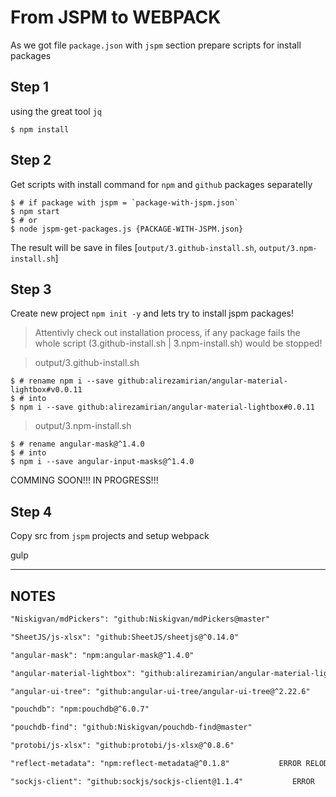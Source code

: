 # From JSPM to WEBPACK
As we got file `package.json` with `jspm` section prepare scripts for install packages

## Step 1
using the great tool `jq` 
```shell
$ npm install
```

## Step 2
Get scripts with install command for `npm` and `github` packages separatelly

```shell
$ # if package with jspm = `package-with-jspm.json`
$ npm start
$ # or
$ node jspm-get-packages.js {PACKAGE-WITH-JSPM.json}
```
The result will be save in files [`output/3.github-install.sh`, `output/3.npm-install.sh`]

## Step 3
Create new project `npm init -y` and lets try to install jspm packages!
> Attentivly check out installation process, if any package fails the whole script (3.github-install.sh | 3.npm-install.sh) would be stopped! 


> output/3.github-install.sh
```
$ # rename npm i --save github:alirezamirian/angular-material-lightbox#v0.0.11
$ # into 
$ npm i --save github:alirezamirian/angular-material-lightbox#0.0.11
```

> output/3.npm-install.sh
```
$ # rename angular-mask@^1.4.0
$ # into 
$ npm i --save angular-input-masks@^1.4.0
```

COMMING SOON!!! 
IN PROGRESS!!!
## Step 4
Copy src from `jspm` projects and setup webpack


gulp

---
## NOTES
```txt
"Niskigvan/mdPickers": "github:Niskigvan/mdPickers@master"                              EQUAL mdPickers CHECKED     npm i --save Niskigvan/mdPickers 

"SheetJS/js-xlsx": "github:SheetJS/sheetjs@^0.14.0"                                     LIKE xlsx CHECKED           npm i --save github:SheetJS/sheetjs#v0.14.0 

"angular-mask": "npm:angular-mask@^1.4.0"                                               LIKE angular-input-masks    npm i --save angular-input-masks@^1.4.0

"angular-material-lightbox": "github:alirezamirian/angular-material-lightbox@^0.0.11"   EQUAL                       npm i --save alirezamirian/angular-material-lightbox#0.0.11 

"angular-ui-tree": "github:angular-ui-tree/angular-ui-tree@^2.22.6"                     EQUAL                       npm i --save github:angular-ui-tree/angular-ui-tree#v2.22.3

"pouchdb": "npm:pouchdb@^6.0.7"                                                         ERROR NOT RESOLVED          npm i --ignore-scripts --save pouchdb@^6.0.7 

"pouchdb-find": "github:Niskigvan/pouchdb-find@master"                                  ???EEMS LIKE                  npm i --save pouchdb-find@^6.4.3                                                                       

"protobi/js-xlsx": "github:protobi/js-xlsx@^0.8.6"                                      THIS FORK FROM SheetJS/sheetjs  npm i --ignore-scripts  --save github:protobi/js-xlsx#v0.8.6     

"reflect-metadata": "npm:reflect-metadata@^0.1.8"           ERROR RELODING          npm i --ignore-scripts --save npm:reflect-metadata@^0.1.8

"sockjs-client": "github:sockjs/sockjs-client@1.1.4"           ERROR                    npm i --save github:sockjs/sockjs-client#v1.1.4
```
